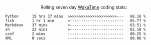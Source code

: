 <!--<p align="center">
  <img width="auto" src ="https://github-readme-stats.vercel.app/api/top-langs/?username=syrkis&layout=compact&hide_border=true&theme=darcula&bg_color=00000000&langs_count=6&hide=jupyter%20notebook,JavaScript,HTML" width = 400>
      <img src ="https://github-readme-streak-stats.herokuapp.com?user=syrkis&theme=darcula&hide_border=true&background=FFFFFF00" width = 400>

</p>-->
<p align="center">Rolling seven day <a href='https://wakatime.com/'> WakaTime</a> coding stats:</p>
<!--START_SECTION:waka-->

```text
Python      15 hrs 37 mins  >>>>>>>>>>>>>>>>>>>>>>---   88.16 %
fish        1 hr 1 min      >------------------------   05.77 %
Markdown    37 mins         >------------------------   03.51 %
sh          22 mins         >------------------------   02.10 %
conf        2 mins          -------------------------   00.25 %
XML         0 secs          -------------------------   00.08 %
```

<!--END_SECTION:waka-->
